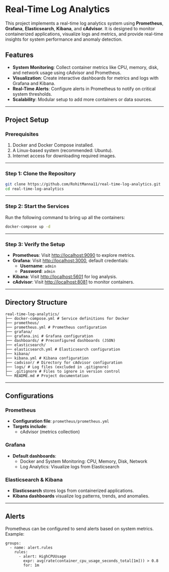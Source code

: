 # Real-Time Log Analytics

This project implements a real-time log analytics system using **Prometheus**, **Grafana**, **Elasticsearch**, **Kibana**, and **cAdvisor**. It is designed to monitor containerized applications, visualize logs and metrics, and provide real-time insights for system performance and anomaly detection.

## Features

- **System Monitoring**: Collect container metrics like CPU, memory, disk, and network usage using cAdvisor and Prometheus.
- **Visualization**: Create interactive dashboards for metrics and logs with Grafana and Kibana.
- **Real-Time Alerts**: Configure alerts in Prometheus to notify on critical system thresholds.
- **Scalability**: Modular setup to add more containers or data sources.

---

## Project Setup

### Prerequisites

1. Docker and Docker Compose installed.
2. A Linux-based system (recommended: Ubuntu).
3. Internet access for downloading required images.

---

### Step 1: Clone the Repository

```bash
git clone https://github.com/RohitManna11/real-time-log-analytics.git
cd real-time-log-analytics
```

---

### Step 2: Start the Services

Run the following command to bring up all the containers:

```bash
docker-compose up -d
```

---

### Step 3: Verify the Setup

- **Prometheus**: Visit [http://localhost:9090](http://localhost:9090) to explore metrics.
- **Grafana**: Visit [http://localhost:3000](http://localhost:3000), default credentials:
  - **Username**: `admin`
  - **Password**: `admin`
- **Kibana**: Visit [http://localhost:5601](http://localhost:5601) for log analysis.
- **cAdvisor**: Visit [http://localhost:8081](http://localhost:8081) to monitor containers.

---

## Directory Structure
```
real-time-log-analytics/
├── docker-compose.yml # Service definitions for Docker
├── prometheus/
├── prometheus.yml # Prometheus configuration
├── grafana/
├── grafana.ini # Grafana configuration
├── dashboards/ # Preconfigured dashboards (JSON)
├── elasticsearch/
├── elasticsearch.yml # Elasticsearch configuration
├── kibana/
├── kibana.yml # Kibana configuration
├── cadvisor/ # Directory for cAdvisor configuration
├── logs/ # Log files (excluded in .gitignore)
├── .gitignore # Files to ignore in version control
└── README.md # Project documentation
```

---

## Configurations

### **Prometheus**

- **Configuration file**: `prometheus/prometheus.yml`
- **Targets include**:
  - cAdvisor (metrics collection)

### **Grafana**

- **Default dashboards**:
  - Docker and System Monitoring: CPU, Memory, Disk, Network
  - Log Analytics: Visualize logs from Elasticsearch

### **Elasticsearch & Kibana**

- **Elasticsearch** stores logs from containerized applications.
- **Kibana dashboards** visualize log patterns, trends, and anomalies.

---

## Alerts
Prometheus can be configured to send alerts based on system metrics. Example:
```
groups:
  - name: alert.rules
    rules:
      - alert: HighCPUUsage
        expr: avg(rate(container_cpu_usage_seconds_total[1m])) > 0.8
        for: 1m
```
